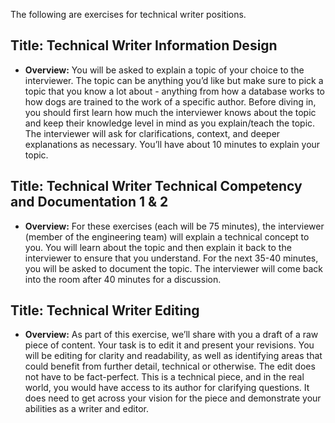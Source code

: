 The following are exercises for technical writer positions.

## **Title:** **Technical Writer Information Design**

- **Overview:** You will be asked to explain a topic of your choice to the interviewer. The topic can be anything you’d like but make sure to pick a topic that you know a lot about - anything from how a database works to how dogs are trained to the work of a specific author. Before diving in, you should first learn how much the interviewer knows about the topic and keep their knowledge level in mind as you explain/teach the topic. The interviewer will ask for clarifications, context, and deeper explanations as necessary. You’ll have about 10 minutes to explain your topic. 

## **Title:** **Technical Writer Technical Competency and Documentation 1 & 2**

- **Overview:** For these exercises (each will be 75 minutes), the interviewer (member of the engineering team) will explain a technical concept to you. You will learn about the topic and then explain it back to the interviewer to ensure that you understand. For the next 35-40 minutes, you will be asked to document the topic. The interviewer will come back into the room after 40 minutes for a discussion. 

## **Title:** **Technical Writer Editing**

- **Overview:** As part of this exercise, we’ll share with you a draft of a raw piece of content. Your task is to edit it and present your revisions. You will be editing for clarity and readability, as well as identifying areas that could benefit from further detail, technical or otherwise. The edit does not have to be fact-perfect. This is a technical piece, and in the real world, you would have access to its author for clarifying questions. It does need to get across your vision for the piece and demonstrate your abilities as a writer and editor.

